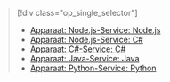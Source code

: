 > [!div class="op_single_selector"]
> * [Apparaat: Node.js-Service: Node.js](../articles/iot-hub/iot-hub-node-node-schedule-jobs.md)
> * [Apparaat: Node.js-Service: C#](../articles/iot-hub/iot-hub-csharp-node-schedule-jobs.md)
> * [Apparaat: C#-Service: C#](../articles/iot-hub/iot-hub-csharp-csharp-schedule-jobs.md)
> * [Apparaat: Java-Service: Java](../articles/iot-hub/iot-hub-java-java-schedule-jobs.md)
> * [Apparaat: Python-Service: Python](../articles/iot-hub/iot-hub-python-python-schedule-jobs.md)
